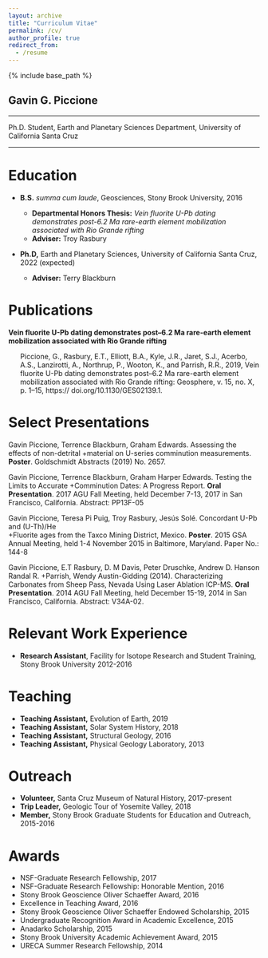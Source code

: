```yaml
---
layout: archive
title: "Curriculum Vitae"
permalink: /cv/
author_profile: true
redirect_from:
  - /resume
---
```


{% include base_path %}

## Gavin G. Piccione
-----
Ph.D. Student, Earth and Planetary Sciences Department, University of California Santa Cruz

-----

Education
======
* __B.S.__ <i>summa cum laude</i>, Geosciences, Stony Brook University, 2016 
  + __Departmental Honors Thesis:__ <i>Vein fluorite U-Pb dating demonstrates post-6.2 Ma rare-earth element mobilization associated with Rio Grande rifting</i>
  + __Adviser:__ Troy Rasbury

* __Ph.D,__ Earth and Planetary Sciences, University of California Santa Cruz, 2022 (expected)
  + __Adviser:__ Terry Blackburn

Publications
======
__Vein fluorite U-Pb dating demonstrates post–6.2 Ma rare-earth element mobilization associated with Rio Grande rifting__
<ul>Piccione, G., Rasbury, E.T., Elliott, B.A., Kyle, J.R., Jaret, S.J., Acerbo, A.S., Lanzirotti, A., Northrup, P., Wooton,   K., and Parrish, R.R., 2019, Vein fluorite U-Pb dating demonstrates post–6.2 Ma rare-earth element mobilization associated with Rio Grande rifting: Geosphere, v. 15, no. X, p. 1–15, https:// doi.org/10.1130/GES02139.1.</ul>

Select Presentations
======
Gavin Piccione, Terrence Blackburn, Graham Edwards. Assessing the effects of non-detrital 
	+material on U-series comminution measurements. __Poster__. Goldschmidt Abstracts (2019) No. 2657. 

Gavin Piccione, Terrence Blackburn, Graham Harper Edwards. Testing the Limits to Accurate 
	+Comminution Dates: A Progress Report. __Oral Presentation__. 2017 AGU Fall Meeting, held December 7-13, 2017 in San           Francisco, California. Abstract: PP13F-05

Gavin Piccione, Teresa Pi Puig, Troy Rasbury, Jesús Solé. Concordant U-Pb and (U-Th)/He 	
	+Fluorite ages from the Taxco Mining District, Mexico. __Poster__. 2015 GSA Annual Meeting, held 1-4 November 2015 in          Baltimore, Maryland. Paper No.: 144-8

Gavin Piccione, E.T Rasbury, D. M Davis, Peter Druschke, Andrew D. Hanson Randal R. 
	+Parrish, Wendy Austin-Gidding (2014). Characterizing Carbonates from Sheep Pass, Nevada Using Laser Ablation ICP-MS. 	     __Oral   Presentation__. 2014 AGU Fall Meeting, held December 15-19, 2014 in San Francisco, California. Abstract: V34A-02. 

Relevant Work Experience
======
* __Research Assistant__, Facility for Isotope Research and Student Training, Stony Brook University 2012-2016

Teaching
======
* __Teaching Assistant,__ Evolution of Earth, 2019
* __Teaching Assistant,__ Solar System History, 2018
* __Teaching Assistant,__ Structural Geology, 2016
* __Teaching Assistant,__ Physical Geology Laboratory, 2013

Outreach
======
* __Volunteer,__ Santa Cruz Museum of Natural History, 2017-present
* __Trip Leader,__ Geologic Tour of Yosemite Valley, 2018
* __Member,__ Stony Brook Graduate Students for Education and Outreach, 2015-2016

Awards
======
* NSF-Graduate Research Fellowship, 2017
* NSF-Graduate Research Fellowship: Honorable Mention, 2016
* Stony Brook Geoscience Oliver Schaeffer Award, 2016
* Excellence in Teaching Award, 2016
* Stony Brook Geoscience Oliver Schaeffer Endowed Scholarship, 2015
* Undergraduate Recognition Award in Academic Excellence, 2015
* Anadarko Scholarship, 2015
* Stony Brook University Academic Achievement Award, 2015
* URECA Summer Research Fellowship, 2014
